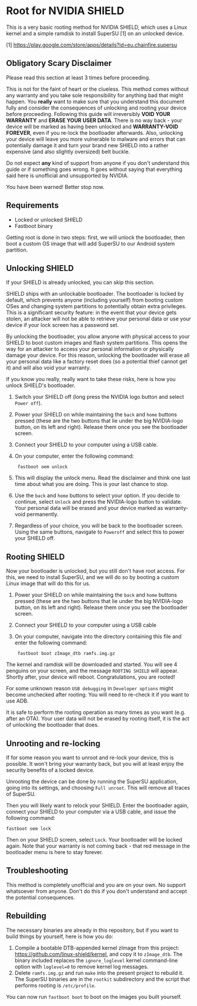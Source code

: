 Root for NVIDIA SHIELD
======================

This is a very basic rooting method for NVIDIA SHIELD, which uses a Linux kernel and a simple ramdisk to install SuperSU [1] on an unlocked device.

[1] https://play.google.com/store/apps/details?id=eu.chainfire.supersu

Obligatory Scary Disclaimer
---------------------------
Please read this section at least 3 times before proceeding.

This is not for the faint of heart or the clueless. This method comes without any warranty and you take sole responsibility for anything bad that might happen. You **really** want to make sure that you understand this document fully and consider the consequences of unlocking and rooting your device before proceeding. Following this guide will irreversibly **VOID YOUR WARRANTY** and **ERASE YOUR USER DATA**. There is no way back - your device will be marked as having been unlocked and **WARRANTY-VOID FOREVER**, even if you re-lock the bootloader afterwards. Also, unlocking your device will leave you more vulnerable to malware and errors that can potentially damage it and turn your brand new SHIELD into a rather expensive (and also slightly oversized) belt buckle.

Do not expect **any** kind of support from anyone if you don't understand this guide or if something goes wrong. It goes without saying that everything said here is unofficial and unsupported by NVIDIA.

You have been warned! Better stop now.

Requirements
------------
- Locked or unlocked SHIELD
- Fastboot binary

Getting root is done in two steps: first, we will unlock the bootloader, then boot a custom OS image that will add SuperSU to our Android system partition.

Unlocking SHIELD
----------------
If your SHIELD is already unlocked, you can skip this section.

SHIELD ships with an unlockable bootloader. The bootloader is locked by default, which prevents anyone (including yourself) from booting custom OSes and changing system partitions to potentially obtain extra privileges. This is a significant security feature: in the event that your device gets stolen, an attacker will not be able to retrieve your personal data or use your device if your lock screen has a password set.

By unlocking the bootloader, you allow anyone with physical access to your SHIELD to boot custom images and flash system partitions. This opens the way for an attacker to access your personal information or physically damage your device. For this reason, unlocking the bootloader will erase all your personal data like a factory reset does (so a potential thief cannot get it) and will also void your warranty.

If you know you really, really want to take these risks, here is how you unlock SHIELD's bootloader.

1. Switch your SHIELD off (long press the NVIDIA logo button and select `Power off`).
2. Power your SHIELD on while maintaining the `back` and `home` buttons pressed (these are the two buttons that lie under the big NVIDIA-logo button, on its left and right). Release them once you see the bootloader screen.
3. Connect your SHIELD to your computer using a USB cable.
4. On your computer, enter the following command:

        fastboot oem unlock

5. This will display the unlock menu. Read the disclaimer and think one last time about what you are doing. This is your last chance to stop.
6. Use the `back` and `home` buttons to select your option. If you decide to continue, select `Unlock` and press the NVIDIA-logo button to validate. Your personal data will be erased and your device marked as warranty-void permanently.
7. Regardless of your choice, you will be back to the bootloader screen. Using the same buttons, navigate to `Poweroff` and select this to power your SHIELD off.

Rooting SHIELD
--------------
Now your bootloader is unlocked, but you still don't have root access. For this, we need to install SuperSU, and we will do so by booting a custom Linux image that will do this for us.

1. Power your SHIELD on while maintaining the `back` and `home` buttons pressed (these are the two buttons that lie under the big NVIDIA-logo button, on its left and right). Release them once you see the bootloader screen.
2. Connect your SHIELD to your computer using a USB cable
3. On your computer, navigate into the directory containing this file and enter the following command:

        fastboot boot zImage_dtb ramfs.img.gz

The kernel and ramdisk will be downloaded and started. You will see 4 penguins on your screen, and the message `ROOTING SHIELD` will appear. Shortly after, your device will reboot. Congratulations, you are rooted!

For some unknown reason `USB debugging` in `Developer options` might become unchecked after rooting. You will need to re-check it if you want to use ADB.

It is safe to perform the rooting operation as many times as you want (e.g. after an OTA). Your user data will not be erased by rooting itself, it is the act of unlocking the bootloader that does.

Unrooting and re-locking
------------------------
If for some reason you want to unroot and re-lock your device, this is possible. It won't bring your warranty back, but you will at least enjoy the security benefits of a locked device.

Unrooting the device can be done by running the SuperSU application, going into its settings, and choosing `Full unroot`. This will remove all traces of SuperSU.

Then you will likely want to relock your SHIELD. Enter the bootloader again, connect your SHIELD to your computer via a USB cable, and issue the following command:

    fastboot oem lock

Then on your SHIELD screen, select `Lock`. Your bootloader will be locked again. Note that your warranty is not coming back - that red message in the bootloader menu is here to stay forever.

Troubleshooting
---------------
This method is completely unofficial and you are on your own. No support whatsoever from anyone. Don't do this if you don't understand and accept the potential consequences.

Rebuilding
----------
The necessary binaries are already in this repository, but if you want to build things by yourself, here is how you do:

1. Compile a bootable DTB-appended kernel zImage from this project: https://github.com/linux-shield/kernel, and copy it to `zImage_dtb`. The binary included replaces the `ignore_loglevel` kernel command-line option with `loglevel=0` to remove kernel log messages.
2. Delete `ramfs.img.gz` and run `make` into the present project to rebuild it. The SuperSU binaries are in the `rootkit` subdirectory and the script that performs rooting is `/etc/profile`.

You can now run `fastboot boot` to boot on the images you built yourself.
